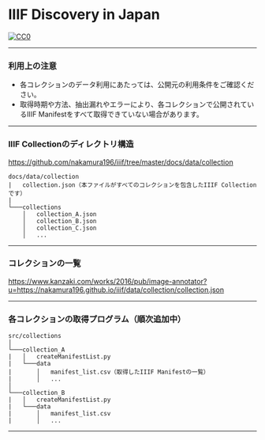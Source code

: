 # IIIF Discovery in Japan

[![CC0](http://i.creativecommons.org/p/zero/1.0/88x31.png "CC0")](http://creativecommons.org/publicdomain/zero/1.0/deed.ja)

***

### 利用上の注意

* 各コレクションのデータ利用にあたっては、公開元の利用条件をご確認ください。
* 取得時期や方法、抽出漏れやエラーにより、各コレクションで公開されているIIIF Manifestをすべて取得できていない場合があります。

***

### IIIF Collectionのディレクトリ構造

https://github.com/nakamura196/iiif/tree/master/docs/data/collection

```
docs/data/collection
|   collection.json（本ファイルがすべてのコレクションを包含したIIIF Collectionです）
|   
└───collections
    │   collection_A.json
    │   collection_B.json
    │   collection_C.json
    │   ...

```

***

### コレクションの一覧

https://www.kanzaki.com/works/2016/pub/image-annotator?u=https://nakamura196.github.io/iiif/data/collection/collection.json

***

### 各コレクションの取得プログラム（順次追加中）
```
src/collections
│
└───collection_A
|   │   createManifestList.py
|   └───data
|       │   manifest_list.csv（取得したIIIF Manifestの一覧）
|       │   ...
│
└───collection_B
|   │   createManifestList.py
|   └───data
|       │   manifest_list.csv
|       │   ...
```

***

